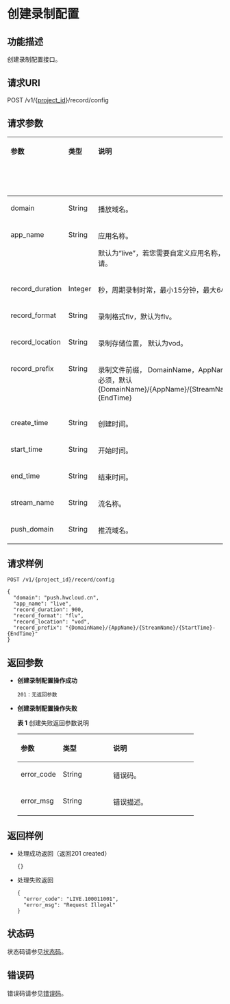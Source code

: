 # 创建录制配置<a name="live_03_0018"></a>

## 功能描述<a name="section1167881306150255"></a>

创建录制配置接口。

## 请求URI<a name="section49255221150255"></a>

POST /v1/\{[project\_id](获取项目ID.md)\}/record/config

## 请求参数<a name="section43585034150255"></a>

<a name="table1611677387150255"></a>
<table><thead align="left"><tr id="row18956075150255"><th class="cellrowborder" valign="top" width="21.279999999999998%" id="mcps1.1.5.1.1"><p id="p380911995150255"><a name="p380911995150255"></a><a name="p380911995150255"></a>参数</p>
</th>
<th class="cellrowborder" valign="top" width="25.53%" id="mcps1.1.5.1.2"><p id="p1524558525150255"><a name="p1524558525150255"></a><a name="p1524558525150255"></a>类型</p>
</th>
<th class="cellrowborder" valign="top" width="42.559999999999995%" id="mcps1.1.5.1.3"><p id="p1047563180150255"><a name="p1047563180150255"></a><a name="p1047563180150255"></a>说明</p>
</th>
<th class="cellrowborder" valign="top" width="10.63%" id="mcps1.1.5.1.4"><p id="p1116835053150255"><a name="p1116835053150255"></a><a name="p1116835053150255"></a>是否必选</p>
</th>
</tr>
</thead>
<tbody><tr id="row130506899150255"><td class="cellrowborder" valign="top" width="21.279999999999998%" headers="mcps1.1.5.1.1 "><p id="p1786456415150255"><a name="p1786456415150255"></a><a name="p1786456415150255"></a>domain</p>
</td>
<td class="cellrowborder" valign="top" width="25.53%" headers="mcps1.1.5.1.2 "><p id="p1233071472514"><a name="p1233071472514"></a><a name="p1233071472514"></a>String</p>
</td>
<td class="cellrowborder" valign="top" width="42.559999999999995%" headers="mcps1.1.5.1.3 "><p id="p83746059150255"><a name="p83746059150255"></a><a name="p83746059150255"></a>播放域名。</p>
</td>
<td class="cellrowborder" valign="top" width="10.63%" headers="mcps1.1.5.1.4 "><p id="p2011814752150255"><a name="p2011814752150255"></a><a name="p2011814752150255"></a>是</p>
</td>
</tr>
<tr id="row1356935934150255"><td class="cellrowborder" valign="top" width="21.279999999999998%" headers="mcps1.1.5.1.1 "><p id="p881201469150255"><a name="p881201469150255"></a><a name="p881201469150255"></a>app_name</p>
</td>
<td class="cellrowborder" valign="top" width="25.53%" headers="mcps1.1.5.1.2 "><p id="p73347140258"><a name="p73347140258"></a><a name="p73347140258"></a>String</p>
</td>
<td class="cellrowborder" valign="top" width="42.559999999999995%" headers="mcps1.1.5.1.3 "><p id="p1487316810512"><a name="p1487316810512"></a><a name="p1487316810512"></a>应用名称。</p>
<p id="p1100670037150255"><a name="p1100670037150255"></a><a name="p1100670037150255"></a>默认为“live”，若您需要自定义应用名称，请先<a href="https://console.huaweicloud.com/ticket" target="_blank" rel="noopener noreferrer">提交工单</a>申请。</p>
</td>
<td class="cellrowborder" valign="top" width="10.63%" headers="mcps1.1.5.1.4 "><p id="p190980295150255"><a name="p190980295150255"></a><a name="p190980295150255"></a>是</p>
</td>
</tr>
<tr id="row1252475580150255"><td class="cellrowborder" valign="top" width="21.279999999999998%" headers="mcps1.1.5.1.1 "><p id="p1066288471150255"><a name="p1066288471150255"></a><a name="p1066288471150255"></a>record_duration</p>
</td>
<td class="cellrowborder" valign="top" width="25.53%" headers="mcps1.1.5.1.2 "><p id="p1466311162150255"><a name="p1466311162150255"></a><a name="p1466311162150255"></a>Integer</p>
</td>
<td class="cellrowborder" valign="top" width="42.559999999999995%" headers="mcps1.1.5.1.3 "><p id="p2541680150255"><a name="p2541680150255"></a><a name="p2541680150255"></a>秒，周期录制时常，最小15分钟，最大6小时，默认1小时。</p>
</td>
<td class="cellrowborder" valign="top" width="10.63%" headers="mcps1.1.5.1.4 "><p id="p396653932150255"><a name="p396653932150255"></a><a name="p396653932150255"></a>否</p>
</td>
</tr>
<tr id="row1875977008150255"><td class="cellrowborder" valign="top" width="21.279999999999998%" headers="mcps1.1.5.1.1 "><p id="p514869690150255"><a name="p514869690150255"></a><a name="p514869690150255"></a>record_format</p>
</td>
<td class="cellrowborder" valign="top" width="25.53%" headers="mcps1.1.5.1.2 "><p id="p14001219112514"><a name="p14001219112514"></a><a name="p14001219112514"></a>String</p>
</td>
<td class="cellrowborder" valign="top" width="42.559999999999995%" headers="mcps1.1.5.1.3 "><p id="p831926824150255"><a name="p831926824150255"></a><a name="p831926824150255"></a>录制格式flv，默认为flv。</p>
</td>
<td class="cellrowborder" valign="top" width="10.63%" headers="mcps1.1.5.1.4 "><p id="p694798305150255"><a name="p694798305150255"></a><a name="p694798305150255"></a>否</p>
</td>
</tr>
<tr id="row526822841150255"><td class="cellrowborder" valign="top" width="21.279999999999998%" headers="mcps1.1.5.1.1 "><p id="p533518592150255"><a name="p533518592150255"></a><a name="p533518592150255"></a>record_location</p>
</td>
<td class="cellrowborder" valign="top" width="25.53%" headers="mcps1.1.5.1.2 "><p id="p240591942512"><a name="p240591942512"></a><a name="p240591942512"></a>String</p>
</td>
<td class="cellrowborder" valign="top" width="42.559999999999995%" headers="mcps1.1.5.1.3 "><p id="p1707740012150255"><a name="p1707740012150255"></a><a name="p1707740012150255"></a>录制存储位置， 默认为vod。</p>
</td>
<td class="cellrowborder" valign="top" width="10.63%" headers="mcps1.1.5.1.4 "><p id="p890255506150255"><a name="p890255506150255"></a><a name="p890255506150255"></a>否</p>
</td>
</tr>
<tr id="row303901714150255"><td class="cellrowborder" valign="top" width="21.279999999999998%" headers="mcps1.1.5.1.1 "><p id="p585140113150255"><a name="p585140113150255"></a><a name="p585140113150255"></a>record_prefix</p>
</td>
<td class="cellrowborder" valign="top" width="25.53%" headers="mcps1.1.5.1.2 "><p id="p041061962519"><a name="p041061962519"></a><a name="p041061962519"></a>String</p>
</td>
<td class="cellrowborder" valign="top" width="42.559999999999995%" headers="mcps1.1.5.1.3 "><p id="p65298195150255"><a name="p65298195150255"></a><a name="p65298195150255"></a>录制文件前缀， DomainName，AppName，StreamName必须，默认{DomainName}/{AppName}/{StreamName}/{StartTime}-{EndTime}</p>
</td>
<td class="cellrowborder" valign="top" width="10.63%" headers="mcps1.1.5.1.4 "><p id="p1387044607150255"><a name="p1387044607150255"></a><a name="p1387044607150255"></a>否</p>
</td>
</tr>
<tr id="row1421624102020"><td class="cellrowborder" valign="top" width="21.279999999999998%" headers="mcps1.1.5.1.1 "><p id="p66731988220"><a name="p66731988220"></a><a name="p66731988220"></a>create_time</p>
</td>
<td class="cellrowborder" valign="top" width="25.53%" headers="mcps1.1.5.1.2 "><p id="p96737892212"><a name="p96737892212"></a><a name="p96737892212"></a>String</p>
</td>
<td class="cellrowborder" valign="top" width="42.559999999999995%" headers="mcps1.1.5.1.3 "><p id="p8673187227"><a name="p8673187227"></a><a name="p8673187227"></a>创建时间。</p>
</td>
<td class="cellrowborder" valign="top" width="10.63%" headers="mcps1.1.5.1.4 "><p id="p10472184512222"><a name="p10472184512222"></a><a name="p10472184512222"></a>否</p>
</td>
</tr>
<tr id="row102231750152117"><td class="cellrowborder" valign="top" width="21.279999999999998%" headers="mcps1.1.5.1.1 "><p id="p396071415225"><a name="p396071415225"></a><a name="p396071415225"></a>start_time</p>
</td>
<td class="cellrowborder" valign="top" width="25.53%" headers="mcps1.1.5.1.2 "><p id="p696021419229"><a name="p696021419229"></a><a name="p696021419229"></a>String</p>
</td>
<td class="cellrowborder" valign="top" width="42.559999999999995%" headers="mcps1.1.5.1.3 "><p id="p15960314182219"><a name="p15960314182219"></a><a name="p15960314182219"></a>开始时间。</p>
</td>
<td class="cellrowborder" valign="top" width="10.63%" headers="mcps1.1.5.1.4 "><p id="p164779457228"><a name="p164779457228"></a><a name="p164779457228"></a>否</p>
</td>
</tr>
<tr id="row1134723210207"><td class="cellrowborder" valign="top" width="21.279999999999998%" headers="mcps1.1.5.1.1 "><p id="p096931116226"><a name="p096931116226"></a><a name="p096931116226"></a>end_time</p>
</td>
<td class="cellrowborder" valign="top" width="25.53%" headers="mcps1.1.5.1.2 "><p id="p796981119221"><a name="p796981119221"></a><a name="p796981119221"></a>String</p>
</td>
<td class="cellrowborder" valign="top" width="42.559999999999995%" headers="mcps1.1.5.1.3 "><p id="p1496919116222"><a name="p1496919116222"></a><a name="p1496919116222"></a>结束时间。</p>
</td>
<td class="cellrowborder" valign="top" width="10.63%" headers="mcps1.1.5.1.4 "><p id="p9480164572212"><a name="p9480164572212"></a><a name="p9480164572212"></a>否</p>
</td>
</tr>
<tr id="row17390528132018"><td class="cellrowborder" valign="top" width="21.279999999999998%" headers="mcps1.1.5.1.1 "><p id="p1527719469228"><a name="p1527719469228"></a><a name="p1527719469228"></a>stream_name</p>
</td>
<td class="cellrowborder" valign="top" width="25.53%" headers="mcps1.1.5.1.2 "><p id="p1827764619223"><a name="p1827764619223"></a><a name="p1827764619223"></a>String</p>
</td>
<td class="cellrowborder" valign="top" width="42.559999999999995%" headers="mcps1.1.5.1.3 "><p id="p82784469226"><a name="p82784469226"></a><a name="p82784469226"></a>流名称。</p>
</td>
<td class="cellrowborder" valign="top" width="10.63%" headers="mcps1.1.5.1.4 "><p id="p44831945192216"><a name="p44831945192216"></a><a name="p44831945192216"></a>否</p>
</td>
</tr>
<tr id="row7232015182211"><td class="cellrowborder" valign="top" width="21.279999999999998%" headers="mcps1.1.5.1.1 "><p id="p9230152222"><a name="p9230152222"></a><a name="p9230152222"></a>push_domain</p>
</td>
<td class="cellrowborder" valign="top" width="25.53%" headers="mcps1.1.5.1.2 "><p id="p92311552214"><a name="p92311552214"></a><a name="p92311552214"></a>String</p>
</td>
<td class="cellrowborder" valign="top" width="42.559999999999995%" headers="mcps1.1.5.1.3 "><p id="p1123141512225"><a name="p1123141512225"></a><a name="p1123141512225"></a>推流域名。</p>
</td>
<td class="cellrowborder" valign="top" width="10.63%" headers="mcps1.1.5.1.4 "><p id="p184852452222"><a name="p184852452222"></a><a name="p184852452222"></a>否</p>
</td>
</tr>
</tbody>
</table>

## 请求样例<a name="section1636560210150255"></a>

```
POST /v1/{project_id}/record/config
 
{
  "domain": "push.hwcloud.cn",
  "app_name": "live",
  "record_duration": 900,
  "record_format": "flv",
  "record_location": "vod",
  "record_prefix": "{DomainName}/{AppName}/{StreamName}/{StartTime}-{EndTime}"
}

```

## 返回参数<a name="section142655196150255"></a>

-   **创建录制配置操作成功**

    ```
    201：无返回参数
    ```

-   **创建录制配置操作失败**

    **表 1**  创建失败返回参数说明

    <a name="table1091140622150255"></a>
    <table><thead align="left"><tr id="row896684873150255"><th class="cellrowborder" valign="top" width="23.810000000000002%" id="mcps1.2.4.1.1"><p id="p1837936609150255"><a name="p1837936609150255"></a><a name="p1837936609150255"></a>参数</p>
    </th>
    <th class="cellrowborder" valign="top" width="28.57%" id="mcps1.2.4.1.2"><p id="p1326053556150255"><a name="p1326053556150255"></a><a name="p1326053556150255"></a>类型</p>
    </th>
    <th class="cellrowborder" valign="top" width="47.620000000000005%" id="mcps1.2.4.1.3"><p id="p921806360150255"><a name="p921806360150255"></a><a name="p921806360150255"></a>说明</p>
    </th>
    </tr>
    </thead>
    <tbody><tr id="row483892971150255"><td class="cellrowborder" valign="top" width="23.810000000000002%" headers="mcps1.2.4.1.1 "><p id="p221975262150255"><a name="p221975262150255"></a><a name="p221975262150255"></a>error_code</p>
    </td>
    <td class="cellrowborder" valign="top" width="28.57%" headers="mcps1.2.4.1.2 "><p id="p20375182782513"><a name="p20375182782513"></a><a name="p20375182782513"></a>String</p>
    </td>
    <td class="cellrowborder" valign="top" width="47.620000000000005%" headers="mcps1.2.4.1.3 "><p id="p1615948530150255"><a name="p1615948530150255"></a><a name="p1615948530150255"></a>错误码。</p>
    </td>
    </tr>
    <tr id="row627551013150255"><td class="cellrowborder" valign="top" width="23.810000000000002%" headers="mcps1.2.4.1.1 "><p id="p423104453150255"><a name="p423104453150255"></a><a name="p423104453150255"></a>error_msg</p>
    </td>
    <td class="cellrowborder" valign="top" width="28.57%" headers="mcps1.2.4.1.2 "><p id="p16383122717257"><a name="p16383122717257"></a><a name="p16383122717257"></a>String</p>
    </td>
    <td class="cellrowborder" valign="top" width="47.620000000000005%" headers="mcps1.2.4.1.3 "><p id="p1633530134150255"><a name="p1633530134150255"></a><a name="p1633530134150255"></a>错误描述。</p>
    </td>
    </tr>
    </tbody>
    </table>


## 返回样例<a name="section1962321415150255"></a>

-   处理成功返回（返回201 created）

    ```
    {}
    
    ```

-   处理失败返回

    ```
    {
      "error_code": "LIVE.100011001",
      "error_msg": "Request Illegal"
    }
    
    ```


## 状态码<a name="section3507628544"></a>

状态码请参见[状态码](状态码.md)。

## 错误码<a name="section456914229249"></a>

错误码请参见[错误码](https://apierrorcenter.developer.huaweicloud.com/apierrorcenter/errorcode?product=Live&locale=zh-cn)。

